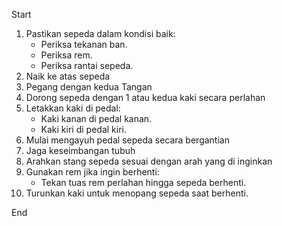 Start

1. Pastikan sepeda dalam kondisi baik:
   - Periksa tekanan ban.
   - Periksa rem.
   - Periksa rantai sepeda.
2. Naik ke atas sepeda 
3. Pegang dengan kedua Tangan
4. Dorong sepeda dengan 1 atau kedua kaki secara perlahan
5. Letakkan kaki di pedal:
   - Kaki kanan di pedal kanan.
   - Kaki kiri di pedal kiri.
6. Mulai mengayuh pedal sepeda secara bergantian
7. Jaga keseimbangan tubuh
8. Arahkan stang sepeda sesuai dengan arah yang di inginkan
9. Gunakan rem jika ingin berhenti:
   - Tekan tuas rem perlahan hingga sepeda berhenti.
10. Turunkan kaki untuk menopang sepeda saat berhenti.
 
End
